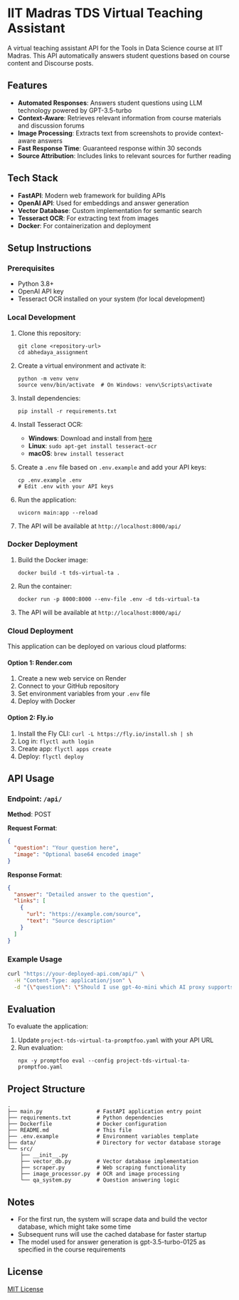 # IIT Madras TDS Virtual Teaching Assistant

A virtual teaching assistant API for the Tools in Data Science course at IIT Madras. This API automatically answers student questions based on course content and Discourse posts.

## Features

- **Automated Responses**: Answers student questions using LLM technology powered by GPT-3.5-turbo
- **Context-Aware**: Retrieves relevant information from course materials and discussion forums
- **Image Processing**: Extracts text from screenshots to provide context-aware answers
- **Fast Response Time**: Guaranteed response within 30 seconds
- **Source Attribution**: Includes links to relevant sources for further reading

## Tech Stack

- **FastAPI**: Modern web framework for building APIs
- **OpenAI API**: Used for embeddings and answer generation
- **Vector Database**: Custom implementation for semantic search
- **Tesseract OCR**: For extracting text from images
- **Docker**: For containerization and deployment

## Setup Instructions

### Prerequisites

- Python 3.8+
- OpenAI API key
- Tesseract OCR installed on your system (for local development)

### Local Development

1. Clone this repository:
   ```
   git clone <repository-url>
   cd abhedaya_assignment
   ```

2. Create a virtual environment and activate it:
   ```
   python -m venv venv
   source venv/bin/activate  # On Windows: venv\Scripts\activate
   ```

3. Install dependencies:
   ```
   pip install -r requirements.txt
   ```

4. Install Tesseract OCR:
   - **Windows**: Download and install from [here](https://github.com/UB-Mannheim/tesseract/wiki)
   - **Linux**: `sudo apt-get install tesseract-ocr`
   - **macOS**: `brew install tesseract`

5. Create a `.env` file based on `.env.example` and add your API keys:
   ```
   cp .env.example .env
   # Edit .env with your API keys
   ```

6. Run the application:
   ```
   uvicorn main:app --reload
   ```

7. The API will be available at `http://localhost:8000/api/`

### Docker Deployment

1. Build the Docker image:
   ```
   docker build -t tds-virtual-ta .
   ```

2. Run the container:
   ```
   docker run -p 8000:8000 --env-file .env -d tds-virtual-ta
   ```

3. The API will be available at `http://localhost:8000/api/`

### Cloud Deployment

This application can be deployed on various cloud platforms:

#### Option 1: Render.com
1. Create a new web service on Render
2. Connect to your GitHub repository
3. Set environment variables from your `.env` file
4. Deploy with Docker

#### Option 2: Fly.io
1. Install the Fly CLI: `curl -L https://fly.io/install.sh | sh`
2. Log in: `flyctl auth login`
3. Create app: `flyctl apps create`
4. Deploy: `flyctl deploy`

## API Usage

### Endpoint: `/api/`

**Method**: POST

**Request Format**:
```json
{
  "question": "Your question here",
  "image": "Optional base64 encoded image"
}
```

**Response Format**:
```json
{
  "answer": "Detailed answer to the question",
  "links": [
    {
      "url": "https://example.com/source",
      "text": "Source description"
    }
  ]
}
```

### Example Usage

```bash
curl "https://your-deployed-api.com/api/" \
  -H "Content-Type: application/json" \
  -d "{\"question\": \"Should I use gpt-4o-mini which AI proxy supports, or gpt3.5 turbo?\", \"image\": \"$(base64 -w0 project-tds-virtual-ta-q1.webp)\"}"
```

## Evaluation

To evaluate the application:

1. Update `project-tds-virtual-ta-promptfoo.yaml` with your API URL
2. Run evaluation:
   ```
   npx -y promptfoo eval --config project-tds-virtual-ta-promptfoo.yaml
   ```

## Project Structure

```
.
├── main.py                 # FastAPI application entry point
├── requirements.txt        # Python dependencies
├── Dockerfile              # Docker configuration
├── README.md               # This file
├── .env.example            # Environment variables template
├── data/                   # Directory for vector database storage
└── src/
    ├── __init__.py
    ├── vector_db.py        # Vector database implementation
    ├── scraper.py          # Web scraping functionality
    ├── image_processor.py  # OCR and image processing
    └── qa_system.py        # Question answering logic
```

## Notes

- For the first run, the system will scrape data and build the vector database, which might take some time
- Subsequent runs will use the cached database for faster startup
- The model used for answer generation is gpt-3.5-turbo-0125 as specified in the course requirements

## License

[MIT License](LICENSE)
